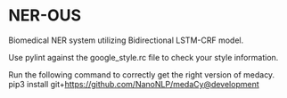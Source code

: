 # NER-OUS
Biomedical NER system utilizing Bidirectional LSTM-CRF model.

Use pylint against the google_style.rc file to check your style information.

Run the following command to correctly get the right version of medacy.
pip3 install git+https://github.com/NanoNLP/medaCy@development
